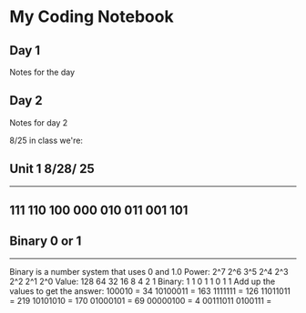 # My Coding Notebook

## Day 1
Notes for the day 

## Day 2 
Notes for day 2

8/25 in class we're:

## Unit 1 8/28/ 25
-----
111
110
100
000
010
011
001
101
-----
## Binary 0 or 1
---------
Binary is a number system that uses 0 and 1.0
Power: 2^7 2^6 3^5 2^4 2^3 2^2 2^1 2^0
Value: 128  64  32  16  8   4   2   1
Binary: 1   1   0   1   1   0   1   1
Add up the values to get the answer:
100010 = 34
10100011 = 163
1111111 = 126
11011011 = 219
10101010 = 170
01000101 = 69
00000100 = 4
00111011
0100111 =

